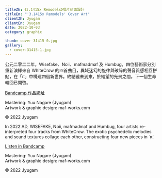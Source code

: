 ```yaml
---
titleZh: 《3​.​1415x Remodels》唱片封面設計
titleEn: "'3​.​1415x Remodels' Cover Art"
clientZh: Jyugam
clientEn: Jyugam
date: 2022-10-03
category: graphic

thumb: cover-31415-0.jpg
gallery:
  - cover-31415-1.jpg
---
```


公元二零二二年，Wisefake、Noii、mafmadmaf 及 Humbug，四位藝術家分別重新演繹來自 WhiteCrow 的四首曲目，異域迷幻的旋律與破碎的聲音質感相互拼貼，在「π」中構建四個新世界。終結遠未到來，於絕望的光景之間，下一個生命輪回已開啓。

[Bandcamp 作品網址](https://jyugam.bandcamp.com/album/31415x-remodels)<br/>

Mastering: Yuu Nagare (Jyugam)<br/>
Artwork & graphic design: maf-works.com

© 2022 Jyugam

<!-- lang -->

In 2022 AD, WISEFAKE, Noii, mafmadmaf and Humbug, four artists re-interpreted four tracks from WhiteCrow. The exotic psychedelic melodies and sound textures collage each other, constructing four new pieces in 'π'. 

[Listen in Bandcamp](https://jyugam.bandcamp.com/album/31415x-remodels)<br/>

Mastering: Yuu Nagare (Jyugam)<br/>
Artwork & graphic design: maf-works.com

© 2022 Jyugam
